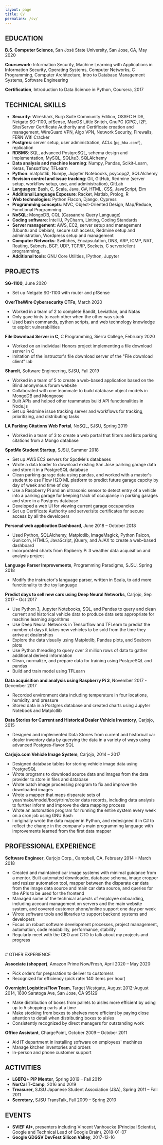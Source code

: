 ```yaml
---
layout: page
title: CV
permalink: /cv/
---
```


## EDUCATION
<strong>B.S. Computer Science</strong>, San José State University, San Jose, CA, May 2020

<strong>Coursework</strong>:
    Information Security,
    Machine Learning with Applications in Information Security,
    Operating Systems,
    Computer Networks,
    C Programming,
    Computer Architecture,
    Intro to Database Management Systems,
    Software Engineering

<strong>Certification</strong>, Introduction to Data Science in Python, Coursera, 2017


## TECHNICAL SKILLS
* **Security**: Wireshark, Burp Suite Community Edition, OSSEC HIDS, Netgate SG-1100, pfSense, MacOS Little Snitch, GnuPG (GPG), I2P, Site/Server Certificate Authority and Certificate creation and management, WireGuard VPN, Algo VPN, Network Security, Firewalls, FERN Wifi Cracker
* **Postgres**: server setup, user administration, ACLs (`pg_hba.conf`), replication
* **RDBMS**: SQL, advanced PostgreSQL, schema design and implementation, MySQL, SQLite3, SQLAlchemy
* **Data analysis and machine learning**: Numpy, Pandas, Scikit-Learn, Keras, Tensorflow, TFLearn
* **Python**: matplotlib, Numpy, Jupyter Notebooks, psycopg2, SQLAlchemy
* **Revision control and issue tracking**: Git, GitHub, Redmine (server setup, workflow setup, use, and administration), GitLab
* **Languages**: Bash, C, Scala, Java, C#, HTML, CSS, JavaScript, Elm
* **Additional Language Exposure**: Racket, Matlab, Prolog, R
* **Web technologies**: Python Flacon, Django, Cypress
* **Programming concepts**: MVC, Object-Oriented Design, Map/Reduce, Functional Programming
* **NoSQL**: MongoDB, CQL (Cassandra Query Language)
* **Coding software**: IntelliJ, PyCharm, Linting, Coding Standards
* **Server management**: AWS, EC2, server setup and management (Ubuntu and Debian), secure ssh access, Redmine setup and administration, Wordpress setup and management
* **Computer Networks**: Switches, Encapsulation, DNS, ARP, ICMP, NAT, Routing, Subnets, BGP, UDP, TCP/IP, Sockets, C server/client programming, 
* **Additional tools**: GNU Core Utilities, IPython, Jupyter


## PROJECTS
<strong>SG-1100</strong>, June 2020
<ul>
    <li>Set up Netgate SG-1100 with router and pfSense</li>
</ul>

**OverTheWire Cybersecurity CTFs**, March 2020
* Worked in a team of 2 to complete Bandit, Leviathan, and Natas
* Only gave hints to each other when the other was stuck
* Used bash commands, python scripts, and web technology knowledge to exploit vulnerabilities


<strong>File Download Server in C</strong>, C Programming, Sierra College, February 2020
<ul>
    <li>Worked on an individual Honors project implementing a file download server in C</li>
    <li>Imitation of the instructor's file download server of the "File download client" lab</li>
</ul>


**ShareIt**, Software Engineering, SJSU, Fall 2019
* Worked in a team of 5 to create a web-based application based on the Blind anonymous forum website
* Collaborated with one teammate to build database object models in MongoDB and Mongoose
* Built APIs and helped other teammates build API functionalities in Node.js
* Set up Redmine issue tracking server and workflows for tracking, prioritizing, and distributing tasks

<strong>LA Parking Citations Web Portal</strong>, NoSQL, SJSU, Spring 2019
<ul>
    <li>Worked in a team of 3 to create a web portal that filters and lists parking citations from a Mongo database</li>
</ul>


**SpotMe Student Startup**, SJSU, Summer 2018
* Set up AWS EC2 servers for SpotMe's databases
* Wrote a data loader to download existing San Jose parking garage data and store it in a PostgreSQL database
* Clean parking garage data using pandas, and worked with a master's student to use Flow H2O ML platform to predict future garage capcity by day of week and time of day
* Use a Raspberry Pi and an ultrasonic sensor to detect entry of a vehicle into a parking garage for keeping track of occupancy in parking garages and store in a Postgres database
* Developed a web UI for viewing current garage occupancies
* Set up Certificate Authority and server/site certificates for secure access by all the developers

**Personal web application Dashboard**, June 2018 – October 2018
* Used Python, SQLAlchemy, Matplotlib, ImageMagick, Python Falcon, Gunicorn, HTML5, JavaScript, jQuery, and AJAX to create a web-based dashboard
* Incorporated charts from Rapberry Pi 3 weather data acquisition and analysis project

<strong>Language Parser Improvements</strong>, Programming Paradigms, SJSU, Spring 2018
<ul>
    <li>Modify the instructor's language parser, written in Scala, to add more functionality to the toy language</li>
</ul>


<strong>Predict days to sell new cars using Deep Neural Networks</strong>, Carjojo, Sep 2017 – Oct 2017
* Use Python 3, Jupyter Notebooks, SQL, and Pandas to query and clean current and historical vehicle data to produce data sets appropriate for machine learning algorithms
* Use Deep Neural Networks in Tensorflow and TFLearn to predict the number of days it takes new vehicles to be sold from the time they arrive at dealerships
* Explore the data visually using Matplotlib, Pandas plots, and Seaborn plots
* Use Python threading to query over 3 million rows of data to gather additional derived information
* Clean, normalize, and prepare data for training using PostgreSQL and pandas
* Build and train model using TFLearn

**Data acquisition and analysis using Raspberry Pi 3**, November 2017 - December 2017
* Recorded environment data including temperature in four locations, humidity, and pressure
* Stored data in a Postgres database and created charts using Jupyter Notebook and Matplotlib


<strong>Data Stories for Current and Historical Dealer Vehicle Inventory</strong>, Carjojo, 2015
* Designed and implemented Data Stories from current and historical car dealer inventory data by querying the data in a variety of ways using advanced Postgres-flavor SQL

<strong>Carjojo.com Vehicle Image System</strong>, Carjojo, 2014 – 2017
<ul>
    <li>Designed database tables for storing vehicle image data using PostgreSQL</li>
    <li>Wrote programs to download source data and images from the data provider to store in files and database</li>
    <li>Wrote batch image processing program to fix and improve the downloaded images</li>
    <li>Wrote a mapper that maps disparate sets of year/make/model/body/trim/color data records, including data analysis to further inform and improve the data mapping process</li>
    <li>Wrote an automation program for running the entire system every week on a cron job using GNU Bash</li>
    <li>I originally wrote the data mapper in Python, and redesigned it in C# to reflect the change in the company's main programming language with improvements learned from the first data mapper</li>
</ul>


## PROFESSIONAL EXPERIENCE
<strong></strong>

<strong>Software Engineer</strong>, Carjojo Corp., Campbell, CA, February 2014 – March 2018
<ul>
    <li>Created and maintained car image systems with minimal guidance from a mentor. Built automated downloader, database schema, image cropper and resizer automation tool, mapper between the disparate car data from the image data source and main car data source, and queries for the APIs to be used for the frontend</li>
    <li>Managed some of the technical aspects of employee onboarding, including account management on servers and the main website system, and covered customer phone/online support one day per week</li>
    <li>Wrote software tools and libraries to support backend systems and developers</li>
    <li>Focus on robust software development processes, project management, automation, code readability, performance, stability</li>
    <li>Regularly meet with the CEO and CTO to talk about my projects and progress</li>
</ul>

<br>
# OTHER EXPERIENCE

<strong>Associate (shopper)</strong>, Amazon Prime Now/Fresh, April 2020 – May 2020
<ul>
    <li>Pick orders for preparation to deliver to customers</li>
    <li>Recognized for efficiency (pick rate: 140 items per hour)</li>
</ul>

<strong>Overnight Logistics/Flow Team</strong>, Target Westgate, August 2012-August 2014, 1600 Saratoga Ave, San Jose, CA 95129
<ul>
    <li>Make distribution of boxes from pallets to aisles more efficient by using up to 5 shopping carts at a time</li>
    <li>Make stocking from boxes to shelves more efficient by paying close attention to detail when distributing boxes to aisles</li>
    <li>Consistently recognized by direct managers for outstanding work</li>
</ul>


<strong>Office Assistant</strong>, ChargePoint, October 2009 – October 2011
<ul>
    <li>Aid IT department in installing software on employees' machines</li>
    <li>Manage kitchen inventories and orders</li>
    <li>In-person and phone customer support</li>
</ul>


## ACTIVITIES
<ul>
    <li><strong>LGBTQ+ PIP Mentor</strong>, Spring 2019 – Fall 2019</li>
    <li><strong>NorCal T-Camp</strong>, 2016 and 2019</li>
    <li><strong>Treasurer</strong>, SJSU Japanese Student Association (JSA), Spring 2011 – Fall 2011</li>
    <li><strong>Secretary</strong>, SJSU TransTalk, Fall 2009 – Spring 2010</li>
</ul>

## EVENTS
* **SVIEF AI+**, presenters including Vincent Vanhoucke (Principal Scientist, Google and Technical Lead of Google Brain), 2018-01-07
* **Google GDGSV DevFest Silicon Valley**, 2017-12-16

